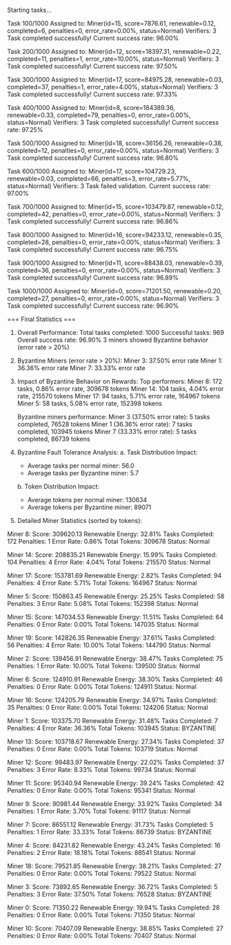 Starting tasks...

Task 100/1000
Assigned to: Miner(id=15, score=7876.61, renewable=0.12, completed=6, penalties=0, error_rate=0.00%, status=Normal)
Verifiers: 3
Task completed successfully!
Current success rate: 96.00%

Task 200/1000
Assigned to: Miner(id=12, score=18397.31, renewable=0.22, completed=11, penalties=1, error_rate=10.00%, status=Normal)
Verifiers: 3
Task completed successfully!
Current success rate: 97.50%

Task 300/1000
Assigned to: Miner(id=17, score=84975.28, renewable=0.03, completed=37, penalties=1, error_rate=4.00%, status=Normal)
Verifiers: 3
Task completed successfully!
Current success rate: 97.33%

Task 400/1000
Assigned to: Miner(id=8, score=184389.36, renewable=0.33, completed=79, penalties=0, error_rate=0.00%, status=Normal)
Verifiers: 3
Task completed successfully!
Current success rate: 97.25%

Task 500/1000
Assigned to: Miner(id=18, score=36156.26, renewable=0.38, completed=12, penalties=0, error_rate=0.00%, status=Normal)
Verifiers: 3
Task completed successfully!
Current success rate: 96.80%

Task 600/1000
Assigned to: Miner(id=17, score=104729.23, renewable=0.03, completed=66, penalties=3, error_rate=5.77%, status=Normal)
Verifiers: 3
Task failed validation.
Current success rate: 97.00%

Task 700/1000
Assigned to: Miner(id=15, score=103479.87, renewable=0.12, completed=42, penalties=0, error_rate=0.00%, status=Normal)
Verifiers: 3
Task completed successfully!
Current success rate: 96.86%

Task 800/1000
Assigned to: Miner(id=16, score=94233.12, renewable=0.35, completed=28, penalties=0, error_rate=0.00%, status=Normal)
Verifiers: 3
Task completed successfully!
Current success rate: 96.75%

Task 900/1000
Assigned to: Miner(id=11, score=88438.03, renewable=0.39, completed=36, penalties=0, error_rate=0.00%, status=Normal)
Verifiers: 3
Task completed successfully!
Current success rate: 96.89%

Task 1000/1000
Assigned to: Miner(id=0, score=71201.50, renewable=0.20, completed=27, penalties=0, error_rate=0.00%, status=Normal)
Verifiers: 3
Task completed successfully!
Current success rate: 96.90%

=== Final Statistics ===

1. Overall Performance:
   Total tasks completed: 1000
   Successful tasks: 969
   Overall success rate: 96.90%
   3 miners showed Byzantine behavior (error rate > 20%)

2. Byzantine Miners (error rate > 20%):
   Miner 3: 37.50% error rate
   Miner 1: 36.36% error rate
   Miner 7: 33.33% error rate

3. Impact of Byzantine Behavior on Rewards:
   Top performers:
   Miner 8: 172 tasks, 0.86% error rate, 309678 tokens
   Miner 14: 104 tasks, 4.04% error rate, 215570 tokens
   Miner 17: 94 tasks, 5.71% error rate, 164967 tokens
   Miner 5: 58 tasks, 5.08% error rate, 152398 tokens

   Byzantine miners performance:
   Miner 3 (37.50% error rate): 5 tasks completed, 76528 tokens
   Miner 1 (36.36% error rate): 7 tasks completed, 103945 tokens
   Miner 7 (33.33% error rate): 5 tasks completed, 86739 tokens

4. Byzantine Fault Tolerance Analysis:
   a. Task Distribution Impact:
      - Average tasks per normal miner: 56.0
      - Average tasks per Byzantine miner: 5.7

   b. Token Distribution Impact:
      - Average tokens per normal miner: 130634
      - Average tokens per Byzantine miner: 89071

5. Detailed Miner Statistics (sorted by tokens):

Miner 8:
   Score: 309620.13
   Renewable Energy: 32.81%
   Tasks Completed: 172
   Penalties: 1
   Error Rate: 0.86%
   Total Tokens: 309678
   Status: Normal

Miner 14:
   Score: 208835.21
   Renewable Energy: 15.99%
   Tasks Completed: 104
   Penalties: 4
   Error Rate: 4.04%
   Total Tokens: 215570
   Status: Normal

Miner 17:
   Score: 153781.69
   Renewable Energy: 2.82%
   Tasks Completed: 94
   Penalties: 4
   Error Rate: 5.71%
   Total Tokens: 164967
   Status: Normal

Miner 5:
   Score: 150863.45
   Renewable Energy: 25.25%
   Tasks Completed: 58
   Penalties: 3
   Error Rate: 5.08%
   Total Tokens: 152398
   Status: Normal

Miner 15:
   Score: 147034.53
   Renewable Energy: 11.51%
   Tasks Completed: 64
   Penalties: 0
   Error Rate: 0.00%
   Total Tokens: 147035
   Status: Normal

Miner 19:
   Score: 142826.35
   Renewable Energy: 37.61%
   Tasks Completed: 56
   Penalties: 4
   Error Rate: 10.00%
   Total Tokens: 144790
   Status: Normal

Miner 2:
   Score: 139456.91
   Renewable Energy: 38.47%
   Tasks Completed: 75
   Penalties: 1
   Error Rate: 10.00%
   Total Tokens: 139500
   Status: Normal

Miner 6:
   Score: 124910.91
   Renewable Energy: 38.30%
   Tasks Completed: 46
   Penalties: 0
   Error Rate: 0.00%
   Total Tokens: 124911
   Status: Normal

Miner 16:
   Score: 124205.79
   Renewable Energy: 34.97%
   Tasks Completed: 35
   Penalties: 0
   Error Rate: 0.00%
   Total Tokens: 124206
   Status: Normal

Miner 1:
   Score: 103375.70
   Renewable Energy: 31.48%
   Tasks Completed: 7
   Penalties: 4
   Error Rate: 36.36%
   Total Tokens: 103945
   Status: BYZANTINE

Miner 13:
   Score: 103718.67
   Renewable Energy: 27.34%
   Tasks Completed: 37
   Penalties: 0
   Error Rate: 0.00%
   Total Tokens: 103719
   Status: Normal

Miner 12:
   Score: 99483.97
   Renewable Energy: 22.02%
   Tasks Completed: 37
   Penalties: 3
   Error Rate: 8.33%
   Total Tokens: 99734
   Status: Normal

Miner 11:
   Score: 95340.94
   Renewable Energy: 39.24%
   Tasks Completed: 42
   Penalties: 0
   Error Rate: 0.00%
   Total Tokens: 95341
   Status: Normal

Miner 9:
   Score: 90981.44
   Renewable Energy: 33.92%
   Tasks Completed: 34
   Penalties: 1
   Error Rate: 3.70%
   Total Tokens: 91117
   Status: Normal

Miner 7:
   Score: 86551.12
   Renewable Energy: 31.73%
   Tasks Completed: 5
   Penalties: 1
   Error Rate: 33.33%
   Total Tokens: 86739
   Status: BYZANTINE

Miner 4:
   Score: 84231.82
   Renewable Energy: 43.24%
   Tasks Completed: 16
   Penalties: 2
   Error Rate: 18.18%
   Total Tokens: 86541
   Status: Normal

Miner 18:
   Score: 79521.85
   Renewable Energy: 38.21%
   Tasks Completed: 27
   Penalties: 0
   Error Rate: 0.00%
   Total Tokens: 79522
   Status: Normal

Miner 3:
   Score: 73892.65
   Renewable Energy: 36.72%
   Tasks Completed: 5
   Penalties: 3
   Error Rate: 37.50%
   Total Tokens: 76528
   Status: BYZANTINE

Miner 0:
   Score: 71350.22
   Renewable Energy: 19.94%
   Tasks Completed: 28
   Penalties: 0
   Error Rate: 0.00%
   Total Tokens: 71350
   Status: Normal

Miner 10:
   Score: 70407.09
   Renewable Energy: 38.85%
   Tasks Completed: 27
   Penalties: 0
   Error Rate: 0.00%
   Total Tokens: 70407
   Status: Normal